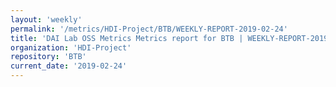 ```yaml
---
layout: 'weekly'
permalink: '/metrics/HDI-Project/BTB/WEEKLY-REPORT-2019-02-24'
title: 'DAI Lab OSS Metrics Metrics report for BTB | WEEKLY-REPORT-2019-02-24'
organization: 'HDI-Project'
repository: 'BTB'
current_date: '2019-02-24'
---
```

